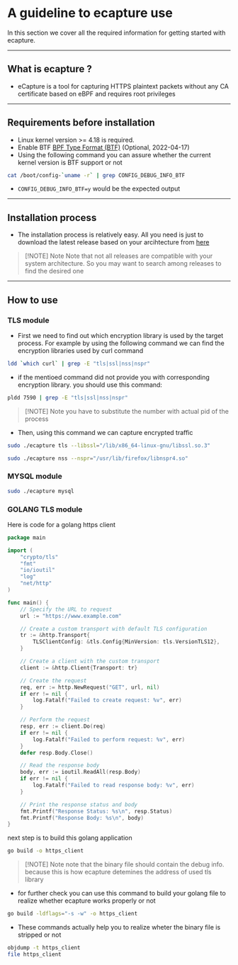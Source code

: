# A guideline to ecapture use
In this section we cover all the required information for getting started with ecapture.

---
## What is ecapture ?
- eCapture is a tool for capturing HTTPS plaintext packets without any CA certificate based on eBPF and requires root privileges
---
## Requirements before installation
- Linux kernel version >= 4.18 is required.
- Enable BTF [BPF Type Format (BTF)](https://www.kernel.org/doc/html/latest/bpf/btf.html) (Optional, 2022-04-17)
- Using the following command you can assure whether the current kernel version is BTF support or not 
``` bash
cat /boot/config-`uname -r` | grep CONFIG_DEBUG_INFO_BTF
```
- `CONFIG_DEBUG_INFO_BTF=y` would be the expected output
---
## Installation process
- The installation process is relatively easy. All you need is just to download the latest release based on your arcihtecture from [here](https://github.com/gojue/ecapture/releases)

> [!NOTE] Note
> Note that not all releases are compatible with your system architecture. So you may want to search among releases to find the desired one
> 

---
## How to use
### TLS module
- First we need to find out which encryption library is used by the target process. For example by using the following command we can find the encryption libraries used by curl command
``` bash
ldd `which curl` | grep -E "tls|ssl|nss|nspr"
```
- if the mentioed command did not provide you with corresponding encryption library. you should use this command:
```bash
pldd 7590 | grep -E "tls|ssl|nss|nspr"
```

> [!NOTE] Note
> you have to substitute the number with actual pid of the process
- Then, using this command we can capture encrypted traffic
```bash
sudo ./ecapture tls --libssl="/lib/x86_64-linux-gnu/libssl.so.3"
```
```bash
sudo ./ecapture nss --nspr="/usr/lib/firefox/libnspr4.so"
```
### MYSQL module
```bash
sudo ./ecapture mysql
```
### GOLANG TLS module
Here is code for a golang https client
```go
package main

import (
	"crypto/tls"
	"fmt"
	"io/ioutil"
	"log"
	"net/http"
)

func main() {
	// Specify the URL to request
	url := "https://www.example.com"

	// Create a custom transport with default TLS configuration
	tr := &http.Transport{
		TLSClientConfig: &tls.Config{MinVersion: tls.VersionTLS12},
	}

	// Create a client with the custom transport
	client := &http.Client{Transport: tr}

	// Create the request
	req, err := http.NewRequest("GET", url, nil)
	if err != nil {
		log.Fatalf("Failed to create request: %v", err)
	}

	// Perform the request
	resp, err := client.Do(req)
	if err != nil {
		log.Fatalf("Failed to perform request: %v", err)
	}
	defer resp.Body.Close()

	// Read the response body
	body, err := ioutil.ReadAll(resp.Body)
	if err != nil {
		log.Fatalf("Failed to read response body: %v", err)
	}

	// Print the response status and body
	fmt.Printf("Response Status: %s\n", resp.Status)
	fmt.Printf("Response Body: %s\n", body)
}

```
next step is to build this golang application
```bash
go build -o https_client
```

> [!NOTE] Note
> note that the binary file should contain the debug info. because this is how ecapture detemines the address of used tls library

- for further check you can use this command to build your golang file to realize whether ecapture works properly or not
```bash
go build -ldflags="-s -w" -o https_client
```
- These commands actually help you to realize wheter the binary file is stripped or not 
```bash
objdump -t https_client
file https_client
```
